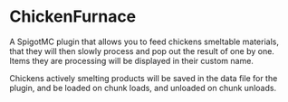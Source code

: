 # ChickenFurnace

A SpigotMC plugin that allows you to feed chickens smeltable materials, that they will then slowly process and pop out the result of one by one. Items they are processing will be displayed in their custom name.

Chickens actively smelting products will be saved in the data file for the plugin, and be loaded on chunk loads, and unloaded on chunk unloads.
